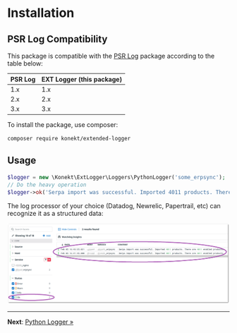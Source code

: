 # Installation

## PSR Log Compatibility

This package is compatible with the [PSR Log](https://github.com/php-fig/log)
package according to the table below:

| PSR Log | EXT Logger (this package) |
|---------|---------------------------|
| 1.x     | 1.x                       |
| 2.x     | 2.x                       |
| 3.x     | 3.x                       |


To install the package, use composer:

```bash
composer require konekt/extended-logger
```

## Usage

```php
$logger = new \Konekt\ExtLogger\Loggers\PythonLogger('some_erpsync');
// Do the heavy operation
$logger->ok('Serpa import was successful. Imported 4011 products. There are 4011 enabled products.');
```

The log processor of your choice (Datadog, Newrelic, Papertrail, etc) can recognize it as a
structured data:

![ok_logs_in_datadog](ok_logs_in_datadog.png)

---

**Next**: [Python Logger &raquo;](python-logger.md)
